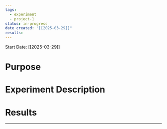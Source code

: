 ```yaml
---
tags:
  - experiment
  - project-1
status: in-progress
date_created: "[[2025-03-29]]"
results:
---
```

Start Date: [[2025-03-29]]


# **Purpose**



# **Experiment Description**




# **Results**



---
